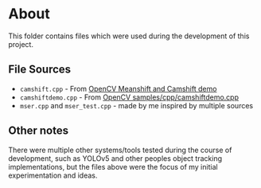 # About
This folder contains files which were used during the development of this project.

## File Sources
- `camshift.cpp` - From [OpenCV Meanshift and Camshift demo](https://docs.opencv.org/4.6.0/d7/d00/tutorial_meanshift.html)
- `camshiftdemo.cpp` - From [OpenCV samples/cpp/camshiftdemo.cpp](https://docs.opencv.org/4.6.0/d6/d7f/samples_2cpp_2camshiftdemo_8cpp-example.html)
- `mser.cpp` and `mser_test.cpp` - made by me inspired by multiple sources

## Other notes
There were multiple other systems/tools tested during the course of development, such as YOLOv5 and other peoples object tracking implementations, but the files above were the focus of my initial experimentation and ideas.